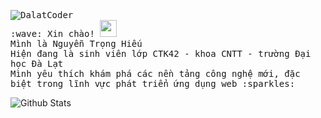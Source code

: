 <p>
  <samp>
    <img src="https://komarev.com/ghpvc/?username=DalatCoder&label=Số%20lượt%20xem%20trang%20cá%20nhân&color=0e75b6&style=flat" alt="DalatCoder" /> <br>
    :wave: Xin chào! <img src="https://user-images.githubusercontent.com/5679180/79618120-0daffb80-80be-11ea-819e-d2b0fa904d07.gif" width="27px">
    <br> Mình là Nguyễn Trọng Hiếu
    <br> Hiện đang là sinh viên lớp CTK42 - khoa CNTT - trường Đại học Đà Lạt
    <br> Mình yêu thích khám phá các nền tảng công nghệ mới, đặc biệt trong lĩnh vực phát triển ứng dụng web :sparkles:<br>
  </samp>
</p>
<div>
  <img alt="Github Stats" src="https://thanh-github-stats.vercel.app/api?username=dalatcoder&hide=stars&count_private=true&show_icons=true&hide_border=true" />
  <!-- <img alt="Most language used" src="https://github-readme-stats.vercel.app/api/top-langs/?username=dalatcoder&layout=compact&hide_border=true" /> -->
<div>

